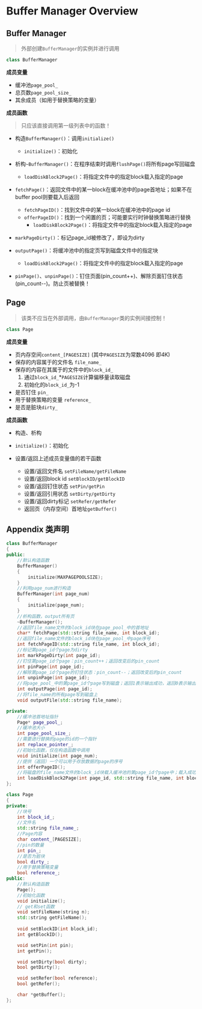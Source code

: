 # Buffer Manager Overview

## **Buffer Manager**

> 外部创建`BufferManager`的实例并进行调用

```c++
class BufferManager
```

**成员变量**

+ 缓冲池`page_pool_`
+ 总页数`page_pool_size_`
+ 其余成员（如用于替换策略的变量）

**成员函数**

> 只应该直接调用第一级列表中的函数！

+ 构造`BufferManager()`：调用`initialize()`
  + `initialize()`：初始化
+ 析构`~BufferManager()`：在程序结束时调用`flushPage()`将所有page写回磁盘
  + `loadDiskBlock2Page()`：将指定文件中的指定block载入指定的page

+ `fetchPage()`：返回文件中的某一block在缓冲池中的page首地址；如果不在buffer pool则要载入后返回
  + `fetchPageID()`：找到文件中的某一block在缓冲池中的page id
  + `offerPageID()`：找到一个闲置的页；可能要实行时钟替换策略进行替换
    + `loadDiskBlock2Page()`：将指定文件中的指定block载入指定的page

+ `markPageDirty()`：标记page_id被修改了，即设为dirty
+ `outputPage()`：将缓冲池中的指定页写到磁盘文件中的指定块
  + `loadDiskBlock2Page()`：将指定文件中的指定block载入指定的page
+ `pinPage()`、`unpinPage()`：钉住页面(pin_count++)、解除页面钉住状态(pin_count--)。防止页被替换！

## Page

> 该类不应当在外部调用，由`BufferManager`类的实例间接控制！

```c++
class Page
```

**成员变量**

+ 页内存空间`content_[PAGESIZE]` (其中`PAGESIZE`为常数4096 即4K)
+ 保存的内容属于的文件名 `file_name_`
+ 保存的内容在其属于的文件中的`block_id_` 
  1. 通过`block_id_`*`PAGESIZE`计算偏移量读取磁盘
  2. 初始化的`block_id_`为-1
+ 是否钉住 `pin_`
+ 用于替换策略的变量 `reference_`
+ 是否是脏块`dirty_`

**成员函数**

+ 构造、析构

+ `initialize()`：初始化

+ 设置/返回上述成员变量值的若干函数

  + 设置/返回文件名 `setFileName/getFileName`
  + 设置/返回block id `setBlockID/getBlockID`
  + 设置/返回钉住状态 `setPin/getPin`
  + 设置/返回引用状态 `setDirty/getDirty`
  + 设置/返回dirty标记 `setRefer/getRefer`
  + 返回页（内存空间）首地址`getBuffer()`

## Appendix 类声明

```c++
class BufferManager
{
public:
    //默认构造函数
    BufferManager()
    {
        initialize(MAXPAGEPOOLSIZE);
    }
    //利用page_num进行构造
    BufferManager(int page_num)
    {
        initialize(page_num);
    }
    //析构函数，output所有页
    ~BufferManager();
    //返回file_name文件的block_id块在page_pool_中的首地址
    char* fetchPage(std::string file_name, int block_id);
    //返回file_name文件的block_id块在page_pool_中page序号
    int fetchPageID(std::string file_name, int block_id);
    //标记第page_id个page为dirty
    int markPageDirty(int page_id);
    //钉住第page_id个page：pin_count++；返回改变后的pin_count
    int pinPage(int page_id);
    //解除第page_id个page的钉住状态：pin_count--；返回改变后的pin_count
    int unpinPage(int page_id);
    //将page_pool_中的第page_id个page写到磁盘；返回1表示输出成功，返回0表示输出失败
    int outputPage(int page_id);
    //将file_name的所有page写到磁盘上
    void outputFile(std::string file_name);

private:
    //缓冲池首地址指针
    Page* page_pool_;
    //缓冲池大小
    int page_pool_size_;
    //需要进行替换的page的id的一个指针
    int replace_pointer_;
    //初始化函数，仅在构造函数中调用
    void initialize(int page_num);
    //提供（返回）一个可以用于存放数据的page的序号
    int offerPageID();
    //将磁盘的file_name文件的block_id块载入缓冲池的第page_id个page中；载入成功返回1，载入失败返回0
    int loadDiskBlock2Page(int page_id, std::string file_name, int block_id);
};

class Page 
{
private:
	//块号
	int block_id_;
	//文件名
	std::string file_name_;
	//Page内容
	char content_[PAGESIZE];
	//pin的数量
	int pin_;
	//是否为脏块
	bool dirty_;
	//用于替换策略变量
	bool reference_;
public:
	//默认构造函数
	Page();
	//初始化函数
	void initialize();
	// get和set函数
	void setFileName(string n);
	std::string getFileName();
	
	void setBlockID(int block_id);
	int getBlockID();

	void setPin(int pin);
	int getPin();

	void setDirty(bool dirty);
	bool getDirty();

	void setRefer(bool reference);
	bool getRefer();

	char *getBuffer();
};
```

